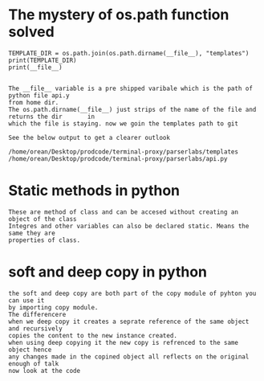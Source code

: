 # The mystery of os.path function solved
	TEMPLATE_DIR = os.path.join(os.path.dirname(__file__), "templates")
	print(TEMPLATE_DIR)
	print(__file__)


	The __file__ variable is a pre shipped varibale which is the path of python file api.y
	from home dir.
	The os.path.dirname(__file__) just strips of the name of the file and returns the dir 		in 
	which the file is staying. now we goin the templates path to git 

	See the below output to get a clearer outlook

	/home/orean/Desktop/prodcode/terminal-proxy/parserlabs/templates
	/home/orean/Desktop/prodcode/terminal-proxy/parserlabs/api.py



# Static methods in python 
	These are method of class and can be accesed without creating an object of the class
	Integres and other variables can also be declared static. Means the same they are 
	properties of class.


# soft and deep copy in python 
	the soft and deep copy are both part of the copy module of pyhton you can use it
	by importing copy module. 
	The differencere
	when we deep copy it creates a seprate reference of the same object and recursively
	copies the content to the new instance created.
	when using deep copying it the new copy is refrenced to the same object hence
	any changes made in the copined object all reflects on the original enough of talk 
	now look at the code
	
